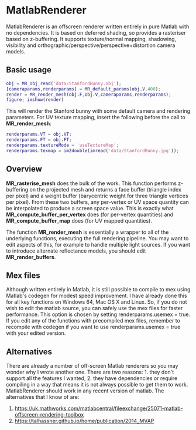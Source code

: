 # MatlabRenderer

MatlabRenderer is an offscreen renderer written entirely in pure Matlab with no dependencies. It is based on deferred shading, so provides a rasteriser based on z-buffering. It supports texture/normal mapping, shadowing, visibility and orthographic/perspective/perspective+distortion camera models.

## Basic usage

```matlab
obj = MR_obj_read('data/StanfordBunny.obj');
[cameraparams,renderparams] = MR_default_params(obj.V,400);
render = MR_render_mesh(obj.F,obj.V,cameraparams,renderparams);
figure; imshow(render)
```

This will render the Stanford bunny with some default camera and rendering parameters. For UV texture mapping, insert the following before the call to **MR_render_mesh**:

```matlab
renderparams.VT = obj.VT;
renderparams.FT = obj.FT;
renderparams.textureMode = 'useTextureMap';
renderparams.texmap = im2double(imread('data/StanfordBunny.jpg'));
```

## Overview

**MR_rasterise_mesh** does the bulk of the work. This function performs z-buffering on the projected mesh and returns a face buffer (triangle index per pixel) and a weight buffer (barycentric weight for three triangle vertices per pixel). From these two buffers, any per-vertex or UV space quantity can be interpolated to produce a screen space value. This is exactly what **MR_compute_buffer_per_vertex** does (for per-vertex quantities) and **MR_compute_buffer_map** does (for UV mapped quantities).

The function **MR_render_mesh** is essentially a wrapper to all of the underlying functions, executing the full rendering pipeline. You may want to edit aspects of this, for example to handle multiple light sources. If you want to introduce alternate reflectance models, you should edit **MR_render_buffers**.

## Mex files

Although written entirely in Matlab, it is still possible to compile to mex using Matlab's codegen for modest speed improvement. I have already done this for all key functions on Windows 64, Mac OS X and Linux. So, if you do not wish to edit the matlab source, you can safely use the mex files for faster performance. This option is chosen by setting renderparams.usemex = true. If you edit any of the functions with precompiled mex files, remember to recompile with codegen if you want to use renderparams.usemex = true with your edited version.

## Alternatives

There are already a number of off-screen Matlab renderers so you may wonder why I wrote another one. There are two reasons: 1. they don't support all the features I wanted, 2. they have dependencies or require compiling in a way that means it is not always possible to get them to work. MatlabRenderer should work in any recent version of matlab. The alternatives that I know of are:

1. https://uk.mathworks.com/matlabcentral/fileexchange/25071-matlab-offscreen-rendering-toolbox
2. https://talhassner.github.io/home/publication/2014_MVAP
